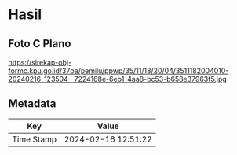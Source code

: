 # Hasil

## Foto C Plano

https://sirekap-obj-formc.kpu.go.id/37ba/pemilu/ppwp/35/11/18/20/04/3511182004010-20240216-123504--7224168e-6eb1-4aa8-bc53-b658e37963f5.jpg


## Metadata

| Key        | Value               |
| ---------- | ------------------- |
| Time Stamp | 2024-02-16 12:51:22 |



